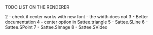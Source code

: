 TODO LIST ON THE RENDERER

2 - check if center works with new font - the width does not
3 - Better documentation
4 - center option in Sattee.triangle
5 - Sattee.SLine
6 - Sattee.SPoint
7 - Sattee.SImage
8 - Sattee.SVideo